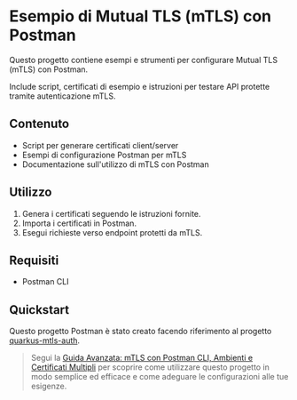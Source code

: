 # Esempio di Mutual TLS (mTLS) con Postman

Questo progetto contiene esempi e strumenti per configurare Mutual TLS (mTLS) con Postman.  

Include script, certificati di esempio e istruzioni per testare API protette tramite autenticazione mTLS.

## Contenuto

- Script per generare certificati client/server
- Esempi di configurazione Postman per mTLS
- Documentazione sull'utilizzo di mTLS con Postman

## Utilizzo

1. Genera i certificati seguendo le istruzioni fornite.
2. Importa i certificati in Postman.
3. Esegui richieste verso endpoint protetti da mTLS.

## Requisiti

- Postman CLI

## Quickstart

Questo progetto Postman è stato creato facendo riferimento al progetto [quarkus-mtls-auth](https://github.com/amusarra/quarkus-mtls-auth/).

> Segui la [Guida Avanzata: mTLS con Postman CLI, Ambienti e Certificati Multipli](https://github.com/amusarra/quarkus-mtls-auth/blob/main/src/main/docs/markdown/article/export/pdf/guida_avanzata_mtls_postman_cli_ambienti_certificati_multipli_v1.0.2.pdf) per scoprire come utilizzare questo progetto in modo semplice ed efficace e come adeguare le configurazioni alle tue esigenze.
